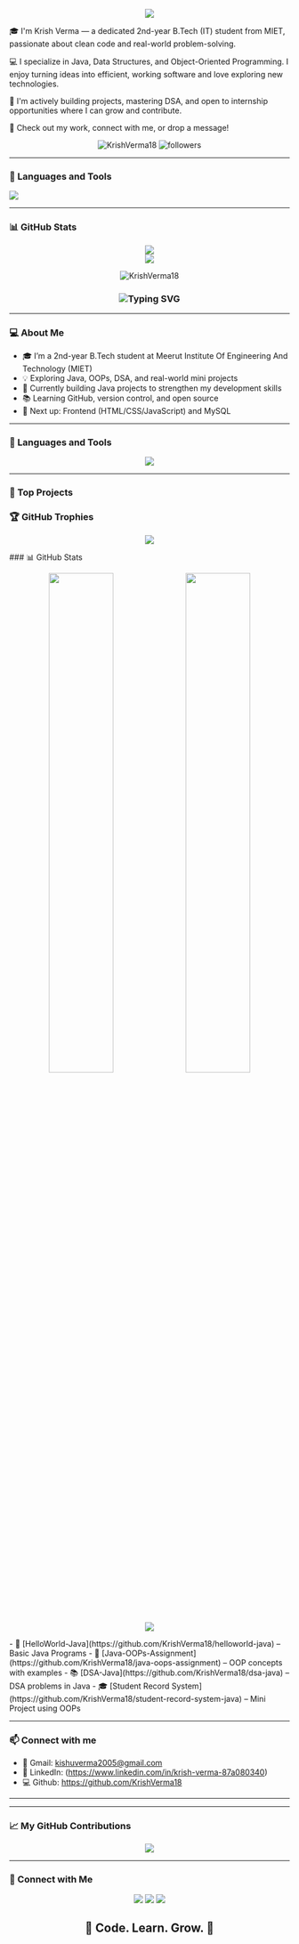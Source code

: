 <p align="center">
  <img src="https://capsule-render.vercel.app/api?type=waving&color=0e75b6&height=200&section=header&text=Krish%20Verma%20👨‍💻&fontSize=40&fontColor=ffffff" />
</p>
🎓 I'm Krish Verma — a dedicated 2nd-year B.Tech (IT) student from MIET, passionate about clean code and real-world problem-solving.

💻 I specialize in Java, Data Structures, and Object-Oriented Programming. I enjoy turning ideas into efficient, working software and love exploring new technologies.

🚀 I'm actively building projects, mastering DSA, and open to internship opportunities where I can grow and contribute.

🔗 Check out my work, connect with me, or drop a message!
<p align="center">
  <img src="https://komarev.com/ghpvc/?username=KrishVerma18&label=Profile%20views&color=0e75b6&style=flat" alt="KrishVerma18" />
  <img src="https://img.shields.io/github/followers/KrishVerma18?label=Followers&style=social" alt="followers" />
</p>

---

### 🧰 Languages and Tools

<img src="https://skillicons.dev/icons?i=java,git,github,vscode,linux" />

---

### 📊 GitHub Stats

<p align="center">
  <img src="https://github-readme-stats.vercel.app/api?username=KrishVerma18&show_icons=true&theme=tokyonight" />
  <br>
  <img src="https://github-readme-streak-stats.herokuapp.com/?user=KrishVerma18&theme=tokyonight" />
</p>

<p align="center">
  <img src="https://komarev.com/ghpvc/?username=KrishVerma18&label=Profile%20views&color=0e75b6&style=flat" alt="KrishVerma18" />
</p>
<h3 align="center">
  <img src="https://readme-typing-svg.demolab.com?font=Fira+Code&size=22&pause=1000&center=true&vCenter=true&width=440&lines=Java+Developer;2nd+Year+B.Tech+Student;Learning+DSA+and+OOPs;Open+Source+Explorer" alt="Typing SVG" />
</h3>

---

### 💻 About Me
- 🎓 I’m a 2nd-year B.Tech student at Meerut Institute Of Engineering And Technology (MIET)
- 💡 Exploring Java, OOPs, DSA, and real-world mini projects
- 🔭 Currently building Java projects to strengthen my development skills
- 📚 Learning GitHub, version control, and open source
- 🌱 Next up: Frontend (HTML/CSS/JavaScript) and MySQL

---

### 🧰 Languages and Tools

<p align="center">
  <img src="https://skillicons.dev/icons?i=java,git,github,vscode" />
</p>

---

### 📂 Top Projects
### 🏆 GitHub Trophies
<p align="center">
  <img src="https://github-profile-trophy.vercel.app/?username=KrishVerma18&theme=radical&margin-w=10&margin-h=10&no-frame=true" />
</p>
###  📊 GitHub Stats

<p align="center">
  <img width="48%" src="https://github-readme-stats.vercel.app/api?username=KrishVerma18&show_icons=true&theme=radical" />
  <img width="48%" src="https://github-readme-streak-stats.herokuapp.com/?user=KrishVerma18&theme=radical" />
</p>

<p align="center">
  <img src="https://github-readme-activity-graph.cyclic.app/graph?username=KrishVerma18&theme=react-dark&hide_border=true&area=true" />
</p>
- 🧮 [HelloWorld-Java](https://github.com/KrishVerma18/helloworld-java) – Basic Java Programs  
- 🧠 [Java-OOPs-Assignment](https://github.com/KrishVerma18/java-oops-assignment) – OOP concepts with examples  
- 📚 [DSA-Java](https://github.com/KrishVerma18/dsa-java) – DSA problems in Java  
- 🎓 [Student Record System](https://github.com/KrishVerma18/student-record-system-java) – Mini Project using OOPs

---

### 📫 Connect with me
- 📧 Gmail: kishuverma2005@gmail.com  
- 💼 LinkedIn: (https://www.linkedin.com/in/krish-verma-87a080340)
- 💻 Github: https://github.com/KrishVerma18

---
---

### 📈 My GitHub Contributions

<p align="center">
  <img src="https://github-readme-activity-graph.vercel.app/graph?username=KrishVerma18&theme=tokyonight" />
</p>

---

### 🤝 Connect with Me

<p align="center">
  <a href="mailto:kishuverma2005@gmail.com"><img src="https://img.shields.io/badge/Gmail-D14836?style=for-the-badge&logo=gmail&logoColor=white"/></a>
  <a href="https://www.linkedin.com/in/krish-verma-87a080340/"><img src="https://img.shields.io/badge/LinkedIn-0A66C2?style=for-the-badge&logo=linkedin&logoColor=white"/></a>
  <a href="https://github.com/KrishVerma18"><img src="https://img.shields.io/badge/GitHub-100000?style=for-the-badge&logo=github&logoColor=white"/></a>
</p>

<h2 align="center">🚀 <strong>Code. Learn. Grow. 🌱</strong></h2>

